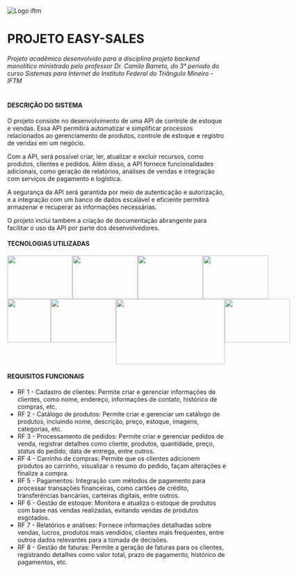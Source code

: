 ![Logo iftm](https://virtualif.iftm.edu.br/VRTL/visao/img/identidade_visual/logotipo-iftm-completo.png)
# PROJETO EASY-SALES
###### Projeto acadêmico desenvolvido para a disciplina projeto backend monolítico ministrado pelo professor Dr. Camilo Barreto, do 3° período do curso Sistemas para Internet do Instituto Federal do Triângulo Mineiro - IFTM
#
#### DESCRIÇÃO DO SISTEMA
 O projeto consiste no desenvolvimento de uma API de controle de estoque e vendas. Essa API permitirá automatizar e simplificar processos relacionados ao gerenciamento de produtos, controle de estoque e registro de vendas em um negócio.

 Com a API, será possível criar, ler, atualizar e excluir recursos, como produtos, clientes e pedidos. Além disso, a API fornece funcionalidades adicionais, como geração de relatórios, análises de vendas e integração com serviços de pagamento e logística.
 
 A segurança da API será garantida por meio de autenticação e autorização, e a integração com um banco de dados escalável e eficiente permitirá armazenar e recuperar as informações necessárias.

O projeto inclui também a criação de documentação abrangente para facilitar o uso da API por parte dos desenvolvedores.
#### TECNOLOGIAS UTILIZADAS
<div style="display:flex;">
	<img src="https://inforchannel.com.br/wp-content/uploads/2021/03/e2d2f80e-java-logo-1-1024x573.png" width="150" height="100">
	<img src="https://res.cloudinary.com/practicaldev/image/fetch/s--cj6qL99j--/c_imagga_scale,f_auto,fl_progressive,h_420,q_auto,w_1000/https://dev-to-uploads.s3.amazonaws.com/uploads/articles/bupbqc9fctvw4j7r14it.png" width="150" height="100">
	<img src="https://altyra.com/wp-content/uploads/2018/11/mysql-logo-png-transparent.png" width="150" height="100">
	<img src="https://static1.smartbear.co/swagger/media/assets/images/swagger_logo.svg" width="150" height="100">
</div>
<div style="display:flex">
	<img src="https://springhow.com/wp-content/uploads/2021/02/spring-hateoas.png" width="100" height="100">
	<img src="https://labs.bluesoft.com.br/wp-content/uploads/2017/03/JPAHibernate.jpg" width="150" height="100">
	<img src="https://blog.postman.com/wp-content/uploads/2014/07/logo.png" width="250" height="150">
 <img src="https://programadev.com.br/static/2fd8aacd30a947affcccbdfae3916b4e/37fcb/spring-security-jwt.png" width="150" height="100">
</div>

#### REQUISITOS FUNCIONAIS
- RF 1 - Cadastro de clientes: Permite criar e gerenciar informações de clientes, como nome, endereço, informações de contato, histórico de compras, etc.
- RF 2 - Catálogo de produtos: Permite criar e gerenciar um catálogo de produtos, incluindo nome, descrição, preço, estoque, imagens, categorias, etc.
- RF 3 - Processamento de pedidos: Permite criar e gerenciar pedidos de venda, registrar detalhes como cliente, produtos, quantidade, preço, status do pedido, data de entrega, entre outros.
- RF 4 - Carrinho de compras: Permite que os clientes adicionem produtos ao carrinho, visualizar o resumo do pedido, façam alterações e finalize a compra.
- RF 5 - Pagamentos: Integração com métodos de pagamento para processar transações financeiras, como cartões de crédito, transferências bancárias, carteiras digitais, entre outros.
- RF 6 - Gestão de estoque: Monitora e atualiza o estoque de produtos com base nas vendas realizadas, evitando vendas de produtos esgotados.
- RF 7 - Relatórios e análises: Fornece informações detalhadas sobre vendas, lucros, produtos mais vendidos, clientes mais frequentes, entre outros dados relevantes para a tomada de decisões.
- RF 8 - Gestão de faturas: Permite a geração de faturas para os clientes, registrando detalhes como valor total, prazo de pagamento, histórico de pagamentos, etc.
